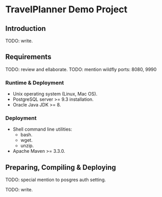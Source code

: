 # TravelPlanner Demo Project

## Introduction

TODO: write.

## Requirements

TODO: review and ellaborate.
TODO: mention wildfly ports: 8080, 9990

### Runtime & Deployment

- Unix operating system (Linux, Mac OS).
- PostgreSQL server >= 9.3 installation.
- Oracle Java JDK >= 8.

### Deployment

- Shell command line utilities:
  - bash.
  - wget.
  - unzip.
- Apache Maven >= 3.3.0.


## Preparing, Compiling & Deploying

TODO: special mention to posgres auth setting.

TODO: write.
